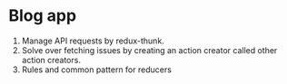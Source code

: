 # Blog app 

1. Manage API requests by redux-thunk.
2. Solve over fetching issues by creating an action creator called other action creators.
3. Rules and common pattern for reducers
